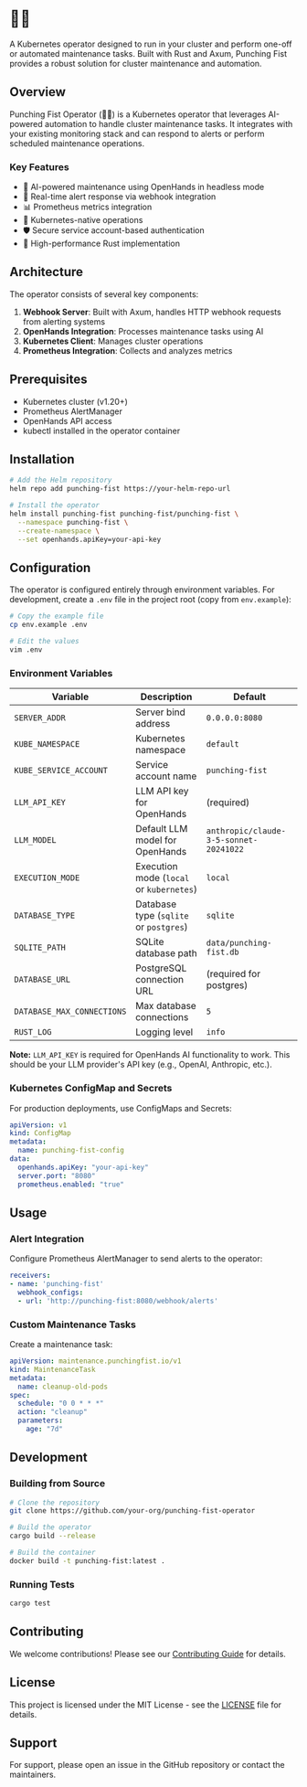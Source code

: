 # 👊🤖

A Kubernetes operator designed to run in your cluster and perform one-off or automated maintenance tasks. Built with Rust and Axum, Punching Fist provides a robust solution for cluster maintenance and automation.

## Overview

Punching Fist Operator (👊🤖) is a Kubernetes operator that leverages AI-powered automation to handle cluster maintenance tasks. It integrates with your existing monitoring stack and can respond to alerts or perform scheduled maintenance operations.

### Key Features

- 🤖 AI-powered maintenance using OpenHands in headless mode
- 🔄 Real-time alert response via webhook integration
- 📊 Prometheus metrics integration
- 🔧 Kubernetes-native operations
- 🛡️ Secure service account-based authentication
- 🚀 High-performance Rust implementation

## Architecture

The operator consists of several key components:

1. **Webhook Server**: Built with Axum, handles HTTP webhook requests from alerting systems
2. **OpenHands Integration**: Processes maintenance tasks using AI
3. **Kubernetes Client**: Manages cluster operations
4. **Prometheus Integration**: Collects and analyzes metrics

## Prerequisites

- Kubernetes cluster (v1.20+)
- Prometheus AlertManager
- OpenHands API access
- kubectl installed in the operator container

## Installation

```bash
# Add the Helm repository
helm repo add punching-fist https://your-helm-repo-url

# Install the operator
helm install punching-fist punching-fist/punching-fist \
  --namespace punching-fist \
  --create-namespace \
  --set openhands.apiKey=your-api-key
```

## Configuration

The operator is configured entirely through environment variables. For development, create a `.env` file in the project root (copy from `env.example`):

```bash
# Copy the example file
cp env.example .env

# Edit the values
vim .env
```

### Environment Variables

| Variable | Description | Default |
|----------|-------------|---------|
| `SERVER_ADDR` | Server bind address | `0.0.0.0:8080` |
| `KUBE_NAMESPACE` | Kubernetes namespace | `default` |
| `KUBE_SERVICE_ACCOUNT` | Service account name | `punching-fist` |
| `LLM_API_KEY` | LLM API key for OpenHands | (required) |
| `LLM_MODEL` | Default LLM model for OpenHands | `anthropic/claude-3-5-sonnet-20241022` |
| `EXECUTION_MODE` | Execution mode (`local` or `kubernetes`) | `local` |
| `DATABASE_TYPE` | Database type (`sqlite` or `postgres`) | `sqlite` |
| `SQLITE_PATH` | SQLite database path | `data/punching-fist.db` |
| `DATABASE_URL` | PostgreSQL connection URL | (required for postgres) |
| `DATABASE_MAX_CONNECTIONS` | Max database connections | `5` |
| `RUST_LOG` | Logging level | `info` |

**Note:** `LLM_API_KEY` is required for OpenHands AI functionality to work. This should be your LLM provider's API key (e.g., OpenAI, Anthropic, etc.).

### Kubernetes ConfigMap and Secrets

For production deployments, use ConfigMaps and Secrets:

```yaml
apiVersion: v1
kind: ConfigMap
metadata:
  name: punching-fist-config
data:
  openhands.apiKey: "your-api-key"
  server.port: "8080"
  prometheus.enabled: "true"
```

## Usage

### Alert Integration

Configure Prometheus AlertManager to send alerts to the operator:

```yaml
receivers:
- name: 'punching-fist'
  webhook_configs:
  - url: 'http://punching-fist:8080/webhook/alerts'
```

### Custom Maintenance Tasks

Create a maintenance task:

```yaml
apiVersion: maintenance.punchingfist.io/v1
kind: MaintenanceTask
metadata:
  name: cleanup-old-pods
spec:
  schedule: "0 0 * * *"
  action: "cleanup"
  parameters:
    age: "7d"
```

## Development

### Building from Source

```bash
# Clone the repository
git clone https://github.com/your-org/punching-fist-operator

# Build the operator
cargo build --release

# Build the container
docker build -t punching-fist:latest .
```

### Running Tests

```bash
cargo test
```

## Contributing

We welcome contributions! Please see our [Contributing Guide](CONTRIBUTING.md) for details.

## License

This project is licensed under the MIT License - see the [LICENSE](LICENSE) file for details.

## Support

For support, please open an issue in the GitHub repository or contact the maintainers. 